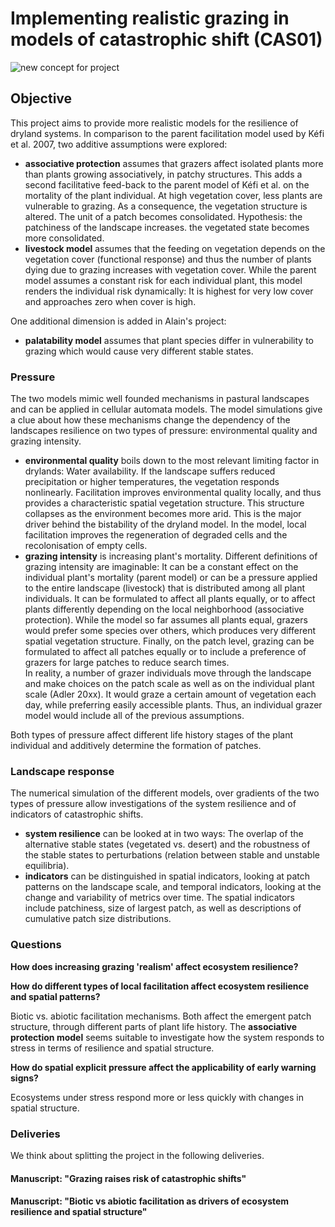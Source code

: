 Implementing realistic grazing in models of catastrophic shift (CAS01)
======================================================================

![new concept for project](http://162.38.184.118/gitlist/CAS01_grazing.git/blob/master/newconcept_01_2014.jpg)

## Objective
This project aims to provide more realistic models for the resilience of dryland systems. 
In comparison to the parent facilitation model used by Kéfi et al. 2007, two additive assumptions were explored: 
- **associative protection** assumes that grazers affect isolated plants more than plants growing associatively, in patchy structures. This adds a second facilitative feed-back to the parent model of Kéfi et al. on the mortality of the plant individual. At high vegetation cover, less plants are vulnerable to grazing. As a consequence, the vegetation structure is altered. The unit of a patch becomes consolidated. Hypothesis: the patchiness of the landscape increases. the vegetated state becomes more consolidated.  
- **livestock model** assumes that the feeding on vegetation depends on the vegetation cover (functional response) and thus the number of plants dying due to grazing increases with vegetation cover. While the parent model assumes a constant risk for each individual plant, this model renders the individual risk dynamically: It is highest for very low cover and approaches zero when cover is high. 

One additional dimension is added in Alain's project:
- **palatability model** assumes that plant species differ in vulnerability to grazing which would cause very different stable states. 

### Pressure
The two models mimic well founded mechanisms in pastural landscapes and can be applied in cellular automata models. The model simulations give a clue about how these mechanisms change the dependency of the landscapes resilience on two types of pressure: environmental quality and grazing intensity. 
- **environmental quality** boils down to the most relevant limiting factor in drylands: Water availability. If the landscape suffers reduced precipitation or higher temperatures, the vegetation responds nonlinearly. Facilitation improves environmental quality locally, and thus provides a characteristic spatial vegetation structure. This structure collapses as the environment becomes more arid. This is the major driver behind the bistability of the dryland model. In the model, local facilitation improves the regeneration of degraded cells and the recolonisation of empty cells. 
-	**grazing intensity** is increasing plant's mortality. Different definitions of grazing intensity are imaginable: It can be a constant effect on the individual plant's mortality (parent model) or can be a pressure applied to the entire landscape (livestock) that is distributed among all plant individuals. It can be formulated to affect all plants equally, or to affect plants differently depending on the local neighborhood (associative protection). While the model so far assumes all plants equal, grazers would prefer some species over others, which produces very different spatial vegetation structure. Finally, on the patch level, grazing can be formulated to affect all patches equally or to include a preference of grazers for large patches to reduce search times.  
	In reality, a number of grazer individuals move through the landscape and make choices on the patch scale as well as on the individual plant scale (Adler 20xx). It would graze a certain amount of vegetation each day, while preferring easily accessible plants. Thus, an individual grazer model would include all of the previous assumptions.
 
Both types of pressure affect different life history stages of the plant individual and additively determine the formation of patches. 

### Landscape response
The numerical simulation of the different models, over gradients of the two types of pressure allow investigations of the system resilience and of indicators of catastrophic shifts. 
- **system resilience** can be looked at in two ways: The overlap of the alternative stable states (vegetated vs. desert) and the robustness of the stable states to perturbations (relation between stable and unstable equilibria).
- **indicators** can be distinguished in spatial indicators, looking at patch patterns on the landscape scale, and temporal indicators, looking at the change and variability of metrics over time. The spatial indicators include patchiness, size of largest patch, as well as descriptions of cumulative patch size distributions. 

### Questions 

**How does increasing grazing 'realism' affect ecosystem resilience?**


**How do different types of local facilitation affect ecosystem resilience and spatial patterns?**

Biotic vs. abiotic facilitation mechanisms. Both affect the emergent patch structure, through different parts of plant life history. The **associative protection model** seems suitable to investigate how the system responds to stress in terms of resilience and spatial structure. 

**How do spatial explicit pressure affect the applicability of early warning signs?**

Ecosystems under stress respond more or less quickly with changes in spatial structure. 


### Deliveries

We think about splitting the project in the following deliveries.
 
#### Manuscript: "Grazing raises risk of catastrophic shifts"

#### Manuscript: "Biotic vs abiotic facilitation as drivers of ecosystem resilience and spatial structure"


